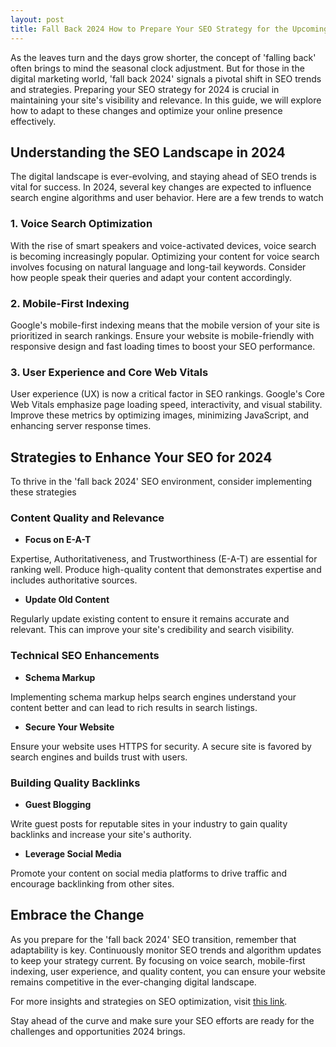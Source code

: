 ```yaml
---
layout: post
title: Fall Back 2024 How to Prepare Your SEO Strategy for the Upcoming Shift
---
```



As the leaves turn and the days grow shorter, the concept of 'falling back' often brings to mind the seasonal clock adjustment. But for those in the digital marketing world, 'fall back 2024' signals a pivotal shift in SEO trends and strategies. Preparing your SEO strategy for 2024 is crucial in maintaining your site's visibility and relevance. In this guide, we will explore how to adapt to these changes and optimize your online presence effectively.

## Understanding the SEO Landscape in 2024

The digital landscape is ever-evolving, and staying ahead of SEO trends is vital for success. In 2024, several key changes are expected to influence search engine algorithms and user behavior. Here are a few trends to watch

### 1. Voice Search Optimization

With the rise of smart speakers and voice-activated devices, voice search is becoming increasingly popular. Optimizing your content for voice search involves focusing on natural language and long-tail keywords. Consider how people speak their queries and adapt your content accordingly.

### 2. Mobile-First Indexing

Google's mobile-first indexing means that the mobile version of your site is prioritized in search rankings. Ensure your website is mobile-friendly with responsive design and fast loading times to boost your SEO performance.

### 3. User Experience and Core Web Vitals

User experience (UX) is now a critical factor in SEO rankings. Google's Core Web Vitals emphasize page loading speed, interactivity, and visual stability. Improve these metrics by optimizing images, minimizing JavaScript, and enhancing server response times.

## Strategies to Enhance Your SEO for 2024

To thrive in the 'fall back 2024' SEO environment, consider implementing these strategies

### Content Quality and Relevance

- **Focus on E-A-T**

Expertise, Authoritativeness, and Trustworthiness (E-A-T) are essential for ranking well. Produce high-quality content that demonstrates expertise and includes authoritative sources.

- **Update Old Content**

Regularly update existing content to ensure it remains accurate and relevant. This can improve your site's credibility and search visibility.

### Technical SEO Enhancements

- **Schema Markup**

Implementing schema markup helps search engines understand your content better and can lead to rich results in search listings.

- **Secure Your Website**

Ensure your website uses HTTPS for security. A secure site is favored by search engines and builds trust with users.

### Building Quality Backlinks

- **Guest Blogging**

Write guest posts for reputable sites in your industry to gain quality backlinks and increase your site's authority.

- **Leverage Social Media**

Promote your content on social media platforms to drive traffic and encourage backlinking from other sites.

## Embrace the Change

As you prepare for the 'fall back 2024' SEO transition, remember that adaptability is key. Continuously monitor SEO trends and algorithm updates to keep your strategy current. By focusing on voice search, mobile-first indexing, user experience, and quality content, you can ensure your website remains competitive in the ever-changing digital landscape.

For more insights and strategies on SEO optimization, visit [this link](https://www.pythonanywhere.com/api/v0/user/dojoentertainment/schedule/).

Stay ahead of the curve and make sure your SEO efforts are ready for the challenges and opportunities 2024 brings.